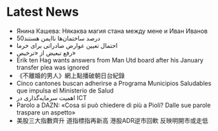 # Latest News
-  Янина Кашева: Някаква магия стана между мене и Иван Иванов
-  50درصد ساختمان‌‌‌ها ناایمن هستند
-  احتمال تعیین عوارض صادراتی برای خرما
-  رفع تبعیض از «ترخیص»
-  Erik ten Hag wants answers from Man Utd board after his January transfer plea was ignored
-  《不離婚的男人》網上點播破朝日台紀錄
-  Cinco cantones buscan adherirse a Programa Municipios Saludables que impulsa el Ministerio de Salud
-  اهمیت سرمایه‌گذاری در ICT
-  Parolo a DAZN: «Cosa si può chiedere di più a Pioli? Dalle sue parole traspare un aspetto»
-  美股三大指數齊升 道指標指再新高 港股ADR逆市回軟 反映明開市或走低
